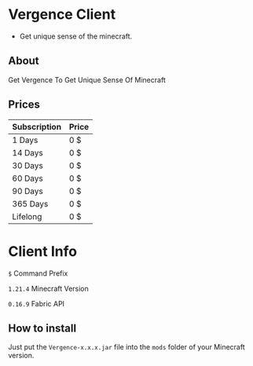 # Vergence Client
+ Get unique sense of the minecraft.

## About
Get Vergence To Get Unique Sense Of Minecraft

## Prices
| Subscription | Price |
|--------------|-------|
| 1 Days       | 0 $   |
| 14 Days      | 0 $   |
| 30 Days      | 0 $   |
| 60 Days      | 0 $   |
| 90 Days      | 0 $   |
| 365 Days     | 0 $   |
| Lifelong     | 0 $   |

# Client Info
`$` Command Prefix

`1.21.4` Minecraft Version

`0.16.9` Fabric API

## How to install
Just put the `Vergence-x.x.x.jar` file into the `mods` folder of your Minecraft version.

